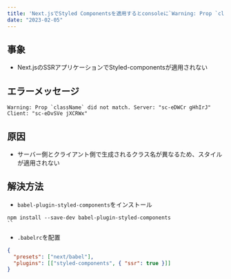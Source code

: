 ```yaml
---
title: 'Next.jsでStyled Componentsを適用するとconsoleに`Warning: Prop `className` did not match. Server: "sc-eDWCr gHhIrJ" Client: "sc-eDvSVe jXCRWx"`エラーが発生しスタイルが適用されない'
date: "2023-02-05"
---
```


## 事象
- Next.jsのSSRアプリケーションでStyled-componentsが適用されない

## エラーメッセージ
```
Warning: Prop `className` did not match. Server: "sc-eDWCr gHhIrJ" Client: "sc-eDvSVe jXCRWx" 
```

## 原因
- サーバー側とクライアント側で生成されるクラス名が異なるため、スタイルが適用されない

## 解決方法
 - `babel-plugin-styled-components`をインストール
```
npm install --save-dev babel-plugin-styled-components
``
```
 - `.babelrc`を配置
```json
{
  "presets": ["next/babel"],
  "plugins": [["styled-components", { "ssr": true }]]
}
```